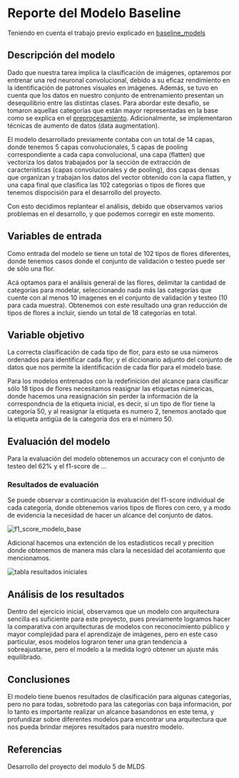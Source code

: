 # Reporte del Modelo Baseline

Teniendo en cuenta el trabajo previo explicado en [baseline_models](https://github.com/Serebas12/MLDS6_Grupo1/blob/master/docs/modeling/baseline_models.md)
## Descripción del modelo

Dado que nuestra tarea implica la clasificación de imágenes, optaremos por entrenar una red neuronal convolucional, debido a su eficaz rendimiento en la identificación de patrones visuales en imágenes. Además, se tuvo en cuenta que los datos en nuestro conjunto de entrenamiento presentan un desequilibrio entre las distintas clases. Para abordar este desafío, se tomaron aquellas categorías que están mayor representadas en la base como se explica en el [preprocesamiento](https://github.com/Serebas12/MLDS6_Grupo1/blob/master/docs/data/Preprocesamiento.md). Adicionalmente, se implementaron técnicas de aumento de datos (data augmentation). 

El modelo desarrollado previamente contaba con un total de 14 capas, donde tenemos 5 capas convolucionales, 5 capas de pooling correspondiente a cada capa convolucional, una capa (flatten) que vectoriza los datos trabajados por la sección de extracción de características (capas convolucionales y de pooling), dos capas densas que organizan y trabajan los datos del vector obtenido con la capa flatten, y una capa final que clasifica las 102 categorías o tipos de flores que tenemos dispocisión para el desarrollo del proyecto. 

Con esto decidimos replantear el análisis, debido que observamos varios problemas en el desarrollo, y que podemos corregir en este momento.

## Variables de entrada

Como entrada del modelo se tiene un total de 102 tipos de flores diferentes, donde tenemos casos donde el conjunto de validación o testeo puede ser de sólo una flor. 

Acá optamos para el análisis general de las flores, delimitar la cantidad de categorías para modelar, seleccionando nada más las categorías que cuente con al menos 10 imagenes en el conjunto de validación y testeo (10 para cada muestra). Obtenemos con este resultado una gran reducción de tipos de flores a incluir, siendo un total de 18 categorías en total.

## Variable objetivo

La correcta clasificación de cada tipo de flor, para esto se usa números ordenados para identificar cada flor, y el diccionario adjunto del conjunto de datos que nos permite la identificación de cada flor para el modelo base.

Para los modelos entrenados con la redefinición del alcance para clasificar sólo 18 tipos de flores necesitamos reasignar las etiquetas númericas, donde hacemos una reasignación sin perder la información de la correspondncia de la etiqueta inicial, es decir, si un tipo de flor tiene la categoría 50, y al reasignar la etiqueta es numero 2, tenemos anotado que la etiqueta antigüa de la categoría dos era el número 50. 

## Evaluación del modelo

Para la evaluación del modelo obtenemos un accuracy con el conjunto de testeo del 62% y el f1-score de ...

### Resultados de evaluación

Se puede observar a continuación la evaluación del f1-score individual de cada categoría, donde obtenemos varios tipos de flores con cero, y a modo de evidencia la necesidad de hacer un alcance del conjunto de datos.

![f1_score_modelo_base](https://github.com/Serebas12/MLDS6_Grupo1/assets/166343815/b8477ca1-c588-45dd-a096-eab65c727bae) 

Adicional hacemos una extención de los estadísticos recall y precition donde obtenemos de manera más clara la necesidad del acotamiento que mencionamos.

![tabla resultados iniciales](https://github.com/Serebas12/MLDS6_Grupo1/assets/166343815/c7e6f334-5796-4827-ac10-179405a264f5)

## Análisis de los resultados

Dentro del ejercicio inicial, observamos que un modelo con arquitectura sencilla es suficiente para este proyecto, pues previamente logramos hacer la comparativa con arquitecturas de modelos con reconocimiento público y mayor complejidad para el aprendizaje de imágenes, pero en este caso particular, esos modelos lograron tener una gran tendencia a sobreajustarse, pero el modelo a la medida logró obtener un ajuste más equilibrado.

## Conclusiones

El modelo tiene buenos resultados de clasificación para algunas categorías, pero no para todas, sobretodo para las categorías con baja información, por lo tanto es importante realizar un alcance basandonos en este tema, y profundizar sobre diferentes modelos para encontrar una arquitectura que nos pueda brindar mejores resultados para nuestro modelo.

## Referencias

Desarrollo del proyecto del modulo 5 de MLDS
